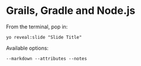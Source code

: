 
# Grails, Gradle and Node.js

From the terminal, pop in:

  ```yo reveal:slide "Slide Title"```

Available options:

 ```--markdown --attributes --notes```
